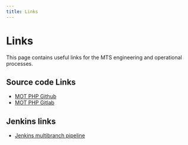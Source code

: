 ```yaml
---
title: Links
---
```


# Links

This page contains useful links for the MTS engineering and operational processes.

## Source code Links

* [MOT PHP Github](https://github.com/dvsa/mot)
* [MOT PHP Gitlab](https://gitlab.motdev.org.uk/mot/mot/)


## Jenkins links

* [Jenkins multibranch pipeline](https://jenkins2.motdev.org.uk/job/multibranch_pipeline_MOT/)
